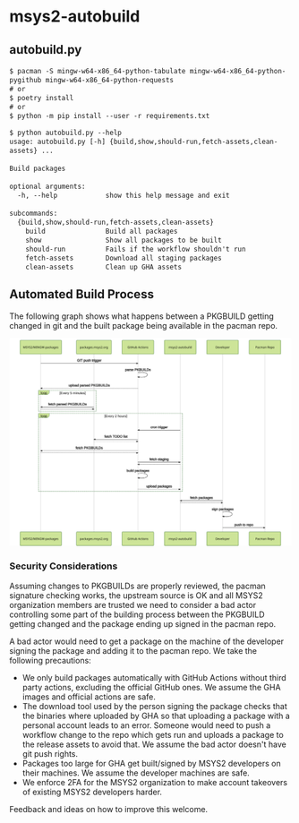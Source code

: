 # msys2-autobuild

## autobuild.py

```console
$ pacman -S mingw-w64-x86_64-python-tabulate mingw-w64-x86_64-python-pygithub mingw-w64-x86_64-python-requests
# or
$ poetry install
# or
$ python -m pip install --user -r requirements.txt
```

```console
$ python autobuild.py --help
usage: autobuild.py [-h] {build,show,should-run,fetch-assets,clean-assets} ...

Build packages

optional arguments:
  -h, --help            show this help message and exit

subcommands:
  {build,show,should-run,fetch-assets,clean-assets}
    build               Build all packages
    show                Show all packages to be built
    should-run          Fails if the workflow shouldn't run
    fetch-assets        Download all staging packages
    clean-assets        Clean up GHA assets
```

## Automated Build Process

The following graph shows what happens between a PKGBUILD getting changed in git
and the built package being available in the pacman repo.

![sequence](./docs/sequence.svg)

### Security Considerations

Assuming changes to PKGBUILDs are properly reviewed, the pacman signature
checking works, the upstream source is OK and all MSYS2 organization members are
trusted we need to consider a bad actor controlling some part of the building
process between the PKGBUILD getting changed and the package ending up signed in
the pacman repo.

A bad actor would need to get a package on the machine of the developer signing
the package and adding it to the pacman repo. We take the following precautions:

* We only build packages automatically with GitHub Actions without third party
  actions, excluding the official GitHub ones. We assume the GHA images and
  official actions are safe.
* The download tool used by the person signing the package checks that the
  binaries where uploaded by GHA so that uploading a package with a personal
  account leads to an error. Someone would need to push a workflow change to the
  repo which gets run and uploads a package to the release assets to avoid that.
  We assume the bad actor doesn't have git push rights.
* Packages too large for GHA get built/signed by MSYS2 developers on their
  machines. We assume the developer machines are safe.
* We enforce 2FA for the MSYS2 organization to make account takeovers of
  existing MSYS2 developers harder.

Feedback and ideas on how to improve this welcome.